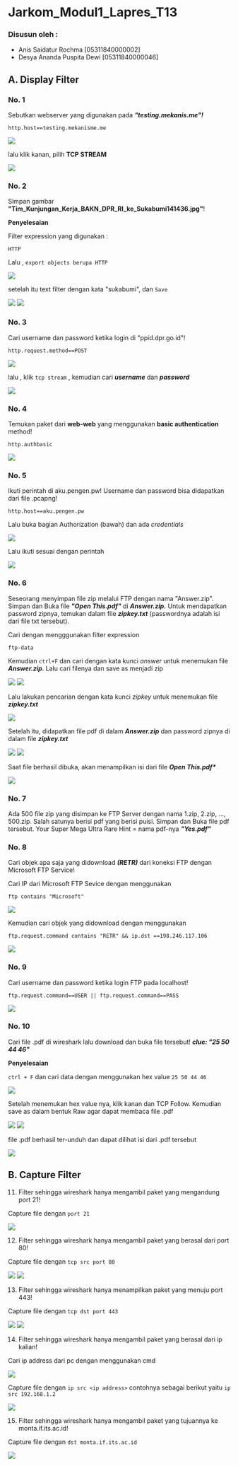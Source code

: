 # Jarkom_Modul1_Lapres_T13

### Disusun oleh :
- Anis Saidatur Rochma          [05311840000002]
- Desya Ananda Puspita Dewi     [05311840000046]

## A. Display Filter

### No. 1 
Sebutkan webserver yang digunakan pada ***"testing.mekanis.me"!***

```
http.host==testing.mekanisme.me
```
![](/img/1.png)

lalu klik kanan, pilih **TCP STREAM**

![](/img/1b.png)

### No. 2 
Simpan gambar **"Tim_Kunjungan_Kerja_BAKN_DPR_RI_ke_Sukabumi141436.jpg"**!

**Penyelesaian**

Filter expression yang digunakan : 
```
HTTP
```
Lalu , `export objects berupa HTTP`

![](/img/2.png)

setelah itu text filter dengan kata "sukabumi", dan `Save`

![](/img/sukabumi.png)
![](/img/Tim_Kunjungan_Kerja_BAKN_DPR_RI_ke_Sukabumi141436.jpg)

### No. 3 
Cari username dan password ketika login di "ppid.dpr.go.id"!

```
http.request.method==POST
```
![](/img/3.png)

lalu , klik ```tcp stream``` , kemudian cari ***username*** dan ***password***

![](/img/3l.png)

### No. 4
Temukan paket dari **web-web** yang menggunakan **basic authentication** method!

```http.authbasic```

![](/img/4.png)

### No. 5
Ikuti perintah di aku.pengen.pw! Username dan password bisa didapatkan dari file .pcapng!

```http.host==aku.pengen.pw```

Lalu buka bagian Authorization (bawah) dan ada *credentials*

![](/img/5.png)

Lalu ikuti sesuai dengan perintah 

![](/img/5a.png)

### No. 6
Seseorang menyimpan file zip melalui FTP dengan nama "Answer.zip". Simpan dan Buka file ***"Open This.pdf"*** di ***Answer.zip.*** Untuk mendapatkan password zipnya, temukan dalam file ***zipkey.txt*** (passwordnya adalah isi dari file txt tersebut).

Cari dengan mengggunakan filter expression
```
ftp-data
```
Kemudian `ctrl+F` dan cari dengan kata kunci _answer_ untuk menemukan file ***Answer.zip***. Lalu cari filenya dan save as menjadi zip

![](/img/6-1.png)
![](/img/6-2.png)

Lalu lakukan pencarian dengan kata kunci _zipkey_ untuk menemukan file ***zipkey.txt***

![](/img/6-3.png)

Setelah itu, didapatkan file pdf di dalam ***Answer.zip*** dan password zipnya di dalam file ***zipkey.txt***

![](/img/answer.png)
![](/img/zipkey.png)

Saat file berhasil dibuka, akan menampilkan isi dari file ___Open This.pdf*___

![](/img/6-5.png)

### No. 7 
Ada 500 file zip yang disimpan ke FTP Server dengan nama 1.zip, 2.zip, ..., 500.zip. Salah satunya berisi pdf yang berisi puisi. Simpan dan Buka file pdf tersebut.
Your Super Mega Ultra Rare Hint = nama pdf-nya ***"Yes.pdf"***

### No. 8 
Cari objek apa saja yang didownload ***(RETR)*** dari koneksi FTP dengan Microsoft FTP Service!

Cari IP dari Microsoft FTP Sevice dengan menggunakan
```
ftp contains "Microsoft"
```

![](/img/8-1.png)

Kemudian cari objek yang didownload dengan menggunakan 
```
ftp.request.command contains "RETR" && ip.dst ==198.246.117.106
```

![](/img/8-2.png)

### No. 9
Cari username dan password ketika login FTP pada localhost!

```
ftp.request.command==USER || ftp.request.command==PASS
```

![](/img/9.png)

### No. 10 
Cari file .pdf di wireshark lalu download dan buka file tersebut!
    ***clue: "25 50 44 46"*** 

**Penyelesaian**

` ctrl + F ` dan cari data dengan menggunakan hex value `25 50 44 46`

![](/img/10.1.png)

Setelah menemukan hex value nya, klik kanan dan TCP Follow. Kemudian save as dalam bentuk Raw agar dapat membaca file .pdf

![](/img/10-3.png)
![](/img/10-2.png)

file .pdf berhasil ter-unduh dan dapat dilihat isi dari .pdf tersebut

![](/img/10.4.png)

## B. Capture Filter
11. Filter sehingga wireshark hanya mengambil paket yang mengandung port 21!

Capture file dengan ```port 21```

![](/img/11.png)

12. Filter sehingga wireshark hanya mengambil paket yang berasal dari port 80!

Capture file dengan ```tcp src port 80```

![](/img/12.png)
![](/img/12-1.png)

13. Filter sehingga wireshark hanya menampilkan paket yang menuju port 443!

Capture file dengan ```tcp dst port 443```

![](/img/13.png)
![](/img/13-1.png)

14. Filter sehingga wireshark hanya mengambil paket yang berasal dari ip kalian!

Cari ip address dari pc dengan menggunakan cmd

![](/img/14_1.png)

Capture file dengan ```ip src <ip address>```
contohnya sebagai berikut yaitu ```ip src 192.168.1.2```

![](/img/14_2.png)

15. Filter sehingga wireshark hanya mengambil paket yang tujuannya ke monta.if.its.ac.id!

Capture file dengan ```dst monta.if.its.ac.id```

![](/img/15a.png)

